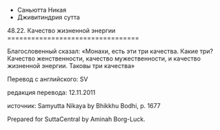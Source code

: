 









* Саньютта Никая
* Дживитиндрия сутта


48\.22\. Качество жизненной энергии
\=\=\=\=\=\=\=\=\=\=\=\=\=\=\=\=\=\=\=\=\=\=\=\=\=\=\=\=\=\=\=\=\=



Благословенный сказал: «Монахи, есть эти три качества\. Какие три? Качество женственности, качество мужественности, и качество жизненной энергии\. Таковы три качества»



Перевод с английского: SV


редакция перевода: 12\.11\.2011


источник: Samyutta Nikaya by Bhikkhu Bodhi, p\. 1677


Prepared for SuttaCentral by Aminah Borg\-Luck\.






